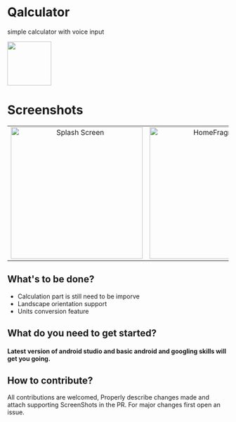 # Qalculator
simple calculator with voice input

<img src="https://user-images.githubusercontent.com/69664213/151775131-2e42e528-55b2-4698-b3f4-7d3d7dc17161.svg" width="100" height="100"></img>

# Screenshots

<table>
 <tbody>
<tr>
<td align="center"><img src="https://user-images.githubusercontent.com/69664213/151776487-36a86e82-ce19-4ffd-9075-57063f166ebf.jpg" alt="Splash Screen" width="300"> </td>
<td align="center"><img src="https://user-images.githubusercontent.com/69664213/151776547-c04d6e1d-5c87-4d2e-a75d-b7b5905636ad.jpg" alt="HomeFragment"width="300"></td>
<td align="center"><img src="https://user-images.githubusercontent.com/69664213/151776563-e9e7003a-26a0-42de-8cba-4851dd7d2f73.jpg" alt="HomeFragment"width="300"></td>

   </tr>
  </tbody> 
</table>

## What's to be done?
- Calculation part is still need to be imporve
- Landscape orientation support
- Units conversion feature

## What do you need to get started?
#### Latest version of android studio and basic android and googling skills will get you going.

## How to contribute?
All contributions are welcomed, Properly describe changes made and attach supporting ScreenShots in the PR. For major changes first open an issue.

